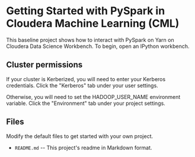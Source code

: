 # Getting Started with PySpark in Cloudera Machine Learning (CML)

This baseline project shows how to interact with PySpark on Yarn
on Cloudera Data Science Workbench. To begin, open an IPython workbench.

## Cluster permissions

If your cluster is Kerberized, you will need to enter your Kerberos
credentials. Click the "Kerberos" tab under your user settings.

Otherwise, you will need to set the HADOOP_USER_NAME environment
variable. Click the "Environment" tab under your project settings.

## Files

Modify the default files to get started with your own project.

* `README.md` -- This project's readme in Markdown format.

